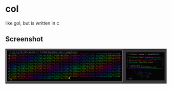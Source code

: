 # col
like gol, but is written in c

## Screenshot
![](https://github.com/toniz4/col/raw/master/pics/col.png)

